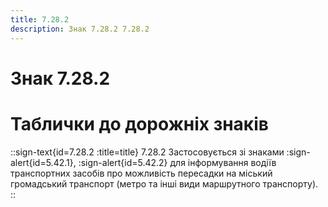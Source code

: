 ```yaml
---
title: 7.28.2
description: Знак 7.28.2 7.28.2
---
```

# Знак 7.28.2
# Таблички до дорожніх знаків
::sign-text{id=7.28.2 :title=title}
7.28.2 Застосовується зі знаками :sign-alert{id=5.42.1}, :sign-alert{id=5.42.2} для інформування водіїв транспортних засобів про можливість пересадки на міський громадський транспорт (метро та інші види маршрутного транспорту).
::